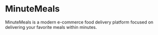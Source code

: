 # MinuteMeals
MinuteMeals is a modern e-commerce food delivery platform focused on delivering your favorite meals within minutes.
